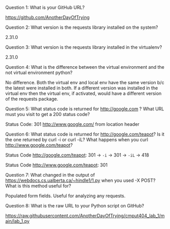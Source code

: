 Question 1: What is your GitHub URL?

https://github.com/AnotherDayOfTrying

Question 2: What version is the requests library installed on the system?

2.31.0

Question 3: What version is the requests library installed in the virtualenv?

2.31.0

Question 4: What is the difference between the virtual environment and the not virtual environment python?

No difference. Both the virtual env and local env have the same version b/c the latest were installed in both. If a different version was installed in the virtual env then the virtual env, if activated, would have a different version of the requests package.

Question 5: What status code is returned for http://google.com ? What URL must you visit to get a 200 status code?

Status Code: 301
http://www.google.com/ from location header

Question 6: What status code is returned for http://google.com/teapot? Is it the one returned by curl -i or curl -iL? What happens when you curl http://www.google.com/teapot?

Status Code http://google.com/teapot: 301 -> `-i` -> 301 -> `-iL` -> 418

Status Code http://www.google.com/teapot: 301

Question 7: What changed in the output of https://webdocs.cs.ualberta.ca/~hindle1/1.py when you used -X POST? What is this method useful for?

Populated form fields. Useful for analyzing any requests.

Question 8: What is the raw URL to your Python script on GitHub?

https://raw.githubusercontent.com/AnotherDayOfTrying/cmput404_lab_1/main/lab_1.py

